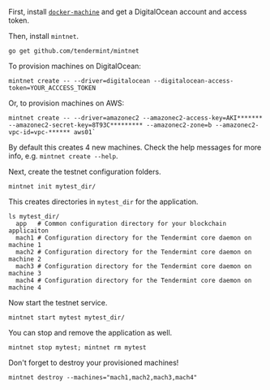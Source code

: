 First, install [`docker-machine`](https://docs.docker.com/machine/install-machine/) and get a DigitalOcean account and access token.

Then, install `mintnet`.

```
go get github.com/tendermint/mintnet
```

To provision machines on DigitalOcean:

```
mintnet create -- --driver=digitalocean --digitalocean-access-token=YOUR_ACCCESS_TOKEN
```

Or, to provision machines on AWS:

```
mintnet create -- --driver=amazonec2 --amazonec2-access-key=AKI******* --amazonec2-secret-key=8T93C********* --amazonec2-zone=b --amazonec2-vpc-id=vpc-****** aws01`
```

By default this creates 4 new machines.  Check the help messages for more info, e.g. `mintnet create --help`.

Next, create the testnet configuration folders.

```
mintnet init mytest_dir/
```

This creates directories in `mytest_dir` for the application.

```
ls mytest_dir/
  app   # Common configuration directory for your blockchain applicaiton
  mach1 # Configuration directory for the Tendermint core daemon on machine 1
  mach2 # Configuration directory for the Tendermint core daemon on machine 2
  mach3 # Configuration directory for the Tendermint core daemon on machine 3
  mach4 # Configuration directory for the Tendermint core daemon on machine 4
```

Now start the testnet service.

```
mintnet start mytest mytest_dir/
```

You can stop and remove the application as well.

```
mintnet stop mytest; mintnet rm mytest
```

Don't forget to destroy your provisioned machines!

```
mintnet destroy --machines="mach1,mach2,mach3,mach4"
```
